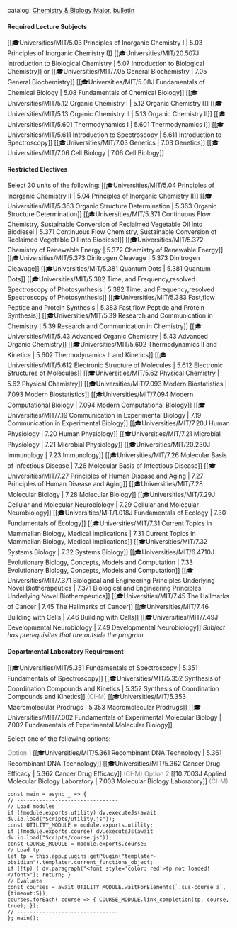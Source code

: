 catalog: [Chemistry & Biology Major](https://chemistry.mit.edu/academic-programs/undergraduate-programs/chemistry-biology-major/), [bulletin](https://catalog.mit.edu/degree-charts/chemistry-biology-course-5-7/)

#### Required Lecture Subjects

<span class="sus-course">[[🎓Universities/MIT/5.03 Principles of Inorganic Chemistry I | 5.03 Principles of Inorganic Chemistry I]]</span>
<span class="sus-course">[[🎓Universities/MIT/20.507J Introduction to Biological Chemistry | 5.07 Introduction to Biological Chemistry]]</span> or <span class="sus-course">[[🎓Universities/MIT/7.05 General Biochemistry | 7.05 General Biochemistry]]</span>
<span class="sus-course">[[🎓Universities/MIT/5.08J Fundamentals of Chemical Biology | 5.08 Fundamentals of Chemical Biology]]</span>
<span class="sus-course">[[🎓Universities/MIT/5.12 Organic Chemistry I | 5.12 Organic Chemistry I]]</span>
<span class="sus-course">[[🎓Universities/MIT/5.13 Organic Chemistry II | 5.13 Organic Chemistry II]]</span>
<span class="sus-course">[[🎓Universities/MIT/5.601 Thermodynamics I | 5.601 Thermodynamics I]]</span>
<span class="sus-course">[[🎓Universities/MIT/5.611 Introduction to Spectroscopy | 5.611 Introduction to Spectroscopy]]</span>
<span class="sus-course">[[🎓Universities/MIT/7.03 Genetics | 7.03 Genetics]]</span>
<span class="sus-course">[[🎓Universities/MIT/7.06 Cell Biology | 7.06 Cell Biology]]</span>

#### Restricted Electives

Select 30 units of the following:
<span class="sus-course">[[🎓Universities/MIT/5.04 Principles of Inorganic Chemistry II | 5.04 Principles of Inorganic Chemistry II]]</span>
<span class="sus-course">[[🎓Universities/MIT/5.363 Organic Structure Determination | 5.363 Organic Structure Determination]]</span>
<span class="sus-course">[[🎓Universities/MIT/5.371 Continuous Flow Chemistry,  Sustainable Conversion of Reclaimed Vegetable Oil into Biodiesel | 5.371 Continuous Flow Chemistry,  Sustainable Conversion of Reclaimed Vegetable Oil into Biodiesel]]</span>
<span class="sus-course">[[🎓Universities/MIT/5.372 Chemistry of Renewable Energy | 5.372 Chemistry of Renewable Energy]]</span>
<span class="sus-course">[[🎓Universities/MIT/5.373 Dinitrogen Cleavage | 5.373 Dinitrogen Cleavage]]</span>
<span class="sus-course">[[🎓Universities/MIT/5.381 Quantum Dots | 5.381 Quantum Dots]]</span>
<span class="sus-course">[[🎓Universities/MIT/5.382 Time, and Frequency,resolved Spectroscopy of Photosynthesis | 5.382 Time, and Frequency,resolved Spectroscopy of Photosynthesis]]</span>
<span class="sus-course">[[🎓Universities/MIT/5.383 Fast,flow Peptide and Protein Synthesis | 5.383 Fast,flow Peptide and Protein Synthesis]]</span>
<span class="sus-course">[[🎓Universities/MIT/5.39 Research and Communication in Chemistry | 5.39 Research and Communication in Chemistry]]</span>
<span class="sus-course">[[🎓Universities/MIT/5.43 Advanced Organic Chemistry | 5.43 Advanced Organic Chemistry]]</span>
<span class="sus-course">[[🎓Universities/MIT/5.602 Thermodynamics II and Kinetics | 5.602 Thermodynamics II and Kinetics]]</span>
<span class="sus-course">[[🎓Universities/MIT/5.612 Electronic Structure of Molecules | 5.612 Electronic Structures of Molecules]]</span>
<span class="sus-course">[[🎓Universities/MIT/5.62 Physical Chemistry | 5.62 Physical Chemistry]]</span>
<span class="sus-course">[[🎓Universities/MIT/7.093 Modern Biostatistics | 7.093 Modern Biostatistics]]</span>
<span class="sus-course">[[🎓Universities/MIT/7.094 Modern Computational Biology | 7.094 Modern Computational Biology]]</span>
<span class="sus-course">[[🎓Universities/MIT/7.19 Communication in Experimental Biology | 7.19 Communication in Experimental Biology]]</span>
<span class="sus-course">[[🎓Universities/MIT/7.20J Human Physiology | 7.20 Human Physiology]]</span>
<span class="sus-course">[[🎓Universities/MIT/7.21 Microbial Physiology | 7.21 Microbial Physiology]]</span>
<span class="sus-course">[[🎓Universities/MIT/20.230J Immunology | 7.23 Immunology]]</span>
<span class="sus-course">[[🎓Universities/MIT/7.26 Molecular Basis of Infectious Disease | 7.26 Molecular Basis of Infectious Disease]]</span>
<span class="sus-course">[[🎓Universities/MIT/7.27 Principles of Human Disease and Aging | 7.27 Principles of Human Disease and Aging]]</span>
<span class="sus-course">[[🎓Universities/MIT/7.28 Molecular Biology | 7.28 Molecular Biology]]</span>
<span class="sus-course">[[🎓Universities/MIT/7.29J Cellular and Molecular Neurobiology | 7.29 Cellular and Molecular Neurobiology]]</span>
<span class="sus-course">[[🎓Universities/MIT/1.018J Fundamentals of Ecology | 7.30 Fundamentals of Ecology]]</span>
<span class="sus-course">[[🎓Universities/MIT/7.31 Current Topics in Mammalian Biology, Medical Implications | 7.31 Current Topics in Mammalian Biology, Medical Implications]]</span>
<span class="sus-course">[[🎓Universities/MIT/7.32 Systems Biology | 7.32 Systems Biology]]</span>
<span class="sus-course">[[🎓Universities/MIT/6.4710J Evolutionary Biology, Concepts, Models and Computation | 7.33 Evolutionary Biology, Concepts, Models and Computation]]</span>
<span class="sus-course">[[🎓Universities/MIT/7.371 Biological and Engineering Principles Underlying Novel Biotherapeutics | 7.371 Biological and Engineering Principles Underlying Novel Biotherapeutics]]</span>
<span class="sus-course">[[🎓Universities/MIT/7.45 The Hallmarks of Cancer | 7.45 The Hallmarks of Cancer]]</span>
<span class="sus-course">[[🎓Universities/MIT/7.46 Building with Cells | 7.46 Building with Cells]]</span>
<span class="sus-course">[[🎓Universities/MIT/7.49J Developmental Neurobiology | 7.49 Developmental Neurobiology]]</span>
*Subject has prerequisites that are outside the program.*

#### Departmental Laboratory Requirement


<span class="sus-course">[[🎓Universities/MIT/5.351 Fundamentals of Spectroscopy | 5.351 Fundamentals of Spectroscopy]]</span>
<span class="sus-course">[[🎓Universities/MIT/5.352 Synthesis of Coordination Compounds and Kinetics | 5.352 Synthesis of Coordination Compounds and Kinetics]]</span> <font style="color: grey">(CI-M)</font>
<span class="sus-course">[[🎓Universities/MIT/5.353 Macromolecular Prodrugs | 5.353 Macromolecular Prodrugs]]</span>
<span class="sus-course">[[🎓Universities/MIT/7.002 Fundamentals of Experimental Molecular Biology | 7.002 Fundamentals of Experimental Molecular Biology]]</span>

Select one of the following options:

<font style="color: grey">Option 1</font>
<span class="sus-course">[[🎓Universities/MIT/5.361 Recombinant DNA Technology | 5.361 Recombinant DNA Technology]]</span>
<span class="sus-course">[[🎓Universities/MIT/5.362 Cancer Drug Efficacy | 5.362 Cancer Drug Efficacy]]</span> <font style="color: grey">(CI-M)</font>
<font style="color: grey">Option 2</font>
<span class="sus-course">[[10.7003J Applied Molecular Biology Laboratory | 7.003 Molecular Biology Laboratory]]</span> <font style="color: grey">(CI-M)</font>

```dataviewjs
const main = async _ => {
// --------------------------------
// Load modules
if (!module.exports.utility) dv.executeJs(await dv.io.load("Scripts/utility.js"));
const UTILITY_MODULE = module.exports.utility;
if (!module.exports.course) dv.executeJs(await dv.io.load("Scripts/course.js"));
const COURSE_MODULE = module.exports.course;
// Load tp
let tp = this.app.plugins.getPlugin("templater-obsidian").templater.current_functions_object;
if (!tp) { dv.paragraph("<font style='color: red'>tp not loaded!</font>"); return; }
// Evaluate
const courses = await UTILITY_MODULE.waitForElements(`.sus-course a`, {timeout:5});
courses.forEach( course => { COURSE_MODULE.link_completion(tp, course, true); });
// --------------------------------
}; main();
```